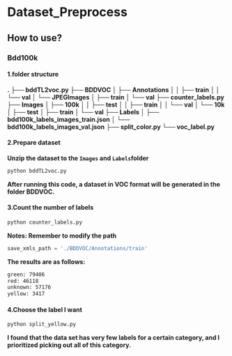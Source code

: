 # Dataset_Preprocess

## How to use?

### Bdd100k

#### 1.folder structure

**.**
**├── bddTL2voc.py**
**├── BDDVOC**
**│   ├── Annotations**
**│   │   ├── train**
**│   │   └── val**
**│   └── JPEGImages**
**│       ├── train**
**│       └── val**
**├── counter_labels.py**
**├── Images**
**│   ├── 100k**
**│   │   ├── test**
**│   │   ├── train**
**│   │   └── val**
**│   └── 10k**
**│       ├── test**
**│       ├── train**
**│       └── val**
**├── Labels**
**│   ├── bdd100k_labels_images_train.json**
**│   └── bdd100k_labels_images_val.json**
**├── split_color.py**
**└── voc_label.py**

#### 2.Prepare dataset

**Unzip the dataset to the ``Images`` and ``Labels``folder**

```bash
python bddTL2voc.py
```

**After running this code, a dataset in VOC format will be generated in the folder BDDVOC.**

#### 3.Count the number of labels

```bash
python counter_labels.py
```

**Notes: Remember to modify the path**

```python
save_xmls_path = './BDDVOC/Annotations/train'
```

**The results are as follows:**

```bash
green: 79406
red: 46118
unknown: 57176
yellow: 3417
```

#### 4.Choose the label I want

```bash
python split_yellow.py
```

**I found that the data set has very few labels for a certain category, and I prioritized picking out all of this category.**